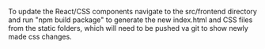 To update the React/CSS components navigate to the src/frontend directory and run "npm build package" to generate the new index.html and CSS files from the static folders, which will need to be pushed va git to show newly made css changes.
